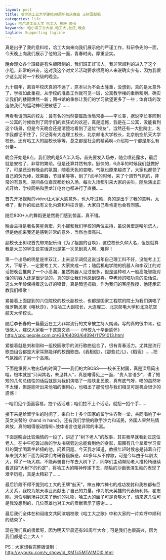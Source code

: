 ```yaml
---
layout: post
title: 哈尔滨工业大学建校90周年校庆晚会 王树国献唱
categories: life
tags: 哈尔滨工业大学 哈工大 校庆 晚会
keywords: 哈尔滨工业大学,哈工大,校庆,晚会
tagline: Supporting tagline
---
```

真是出乎了我的意料哇，哈工大向来向我们展示他的严谨工作，科研争先的一面，今天晚上向我们展示了他的另一面，青春时尚，厚重坚实。

晚会观众各个班级是有名额限制的，我们班正好10人，我非常顺利的进入了这个小组，非常的兴奋，这对我这个对文艺活动要求很高的人来说确实少有，因为我很少这么期待一个校级的晚会。

九十周年，离百年校庆真的不远了，原本以为不会太隆重，没想到，真的是太意外了，学校如此重视，从学校的准备工作就可见一斑，公寓教学楼的重新粉刷，确实让我们的楼房焕然一新；图书馆的重修让我们的学习欲望更多了一些；体育场的改造使我们的运动神经更敏感了......

再看看请回来的校友：最有名的当然要属政治局常委——李长春，据说李长春回到一公寓的时候收到了同学们的疯狂式的欢迎，真是遗憾，我是在二公寓，没能看到这个场景，但是今天晚会还是清楚地看到了这位"校友"。当然还有一大批院士，名字我都记不住了，只记得有大连理工校长，北京邮电大学校长，北京航空航天大学校长，还有哈工大的副校长等等，总之都是社会的精英啊~介绍每一个都是那么有分量~

晚会开始是8点，我们院的是5点半入场，首先要发入场券，随会喷花露水，最后就是安检了，非常的繁琐，但是还算井然有序，挺快的，6点半的时候我们就做好了，可是还没有晚会的氛围，随着天色的变暗，气氛也原来越浓了，大家也都领了自己的荧光棒，效果器，节目单等等，到了7点半的时候，来了个调节气氛的，非常的有意思，期间各位嘉宾都纷纷入场，每次入场都引来大家的尖叫，随后演出正式开始，学校网络和黑龙江电台也都进行了直播......

首先开场视频的video让大家大感意外，也大呼过瘾，真的是出乎了我的意料，太棒了，制作的如此有文化内涵和科技含量，大家自己看肯定也会有同感。

随后800+人的舞蹈更是然我们感到惊喜，真不错。

晚会主持是著名笑星黄宏，刘小娜和我们学校的两位主持，虽说黄宏是哈尔滨人，但是他能来我还是感到非常的意外，当然也很高兴。

副校长王树权首先带来配乐诗《为了祖国的召唤》，这位校长久仰大名，但是就算我是大三的学生说实话这也是第一次见到真人啊，难得！

第一个出场的明星是李双江，上来显示调侃这说当年自己理工科不好，没能考上工大，下辈子，一定要考工大，大家笑成一片；随后机电学院的机器人和李双江的对话把晚会推向了一个小高潮，虽然机器人见过很多，但是这种和人一般高能智能对话的机器人还是很少见的，真的是让我们也感到惊喜。李老师的唱功真的没话说，这么大年龄保持着这么好的嗓音，真是暗竖拇指，作为我们的客座教授，他还承诺教我们唱歌！

紧接着上面提到的六位院校的校长副校长，也都是国家工程院的院士为我们演唱了俄罗斯民歌《喀秋莎》，3位哈工大副校长，大连理工、北京邮电大学和北京航空航天大学校长。

随后李长春的一篇最近在工大非常流行的文章被主持人朗诵，写的真的很中肯，也很感人，建议大家看一下这篇文章——《母校九十华诞感怀》http://cpc.people.com.cn/GB/64093/64094/11791013.html

紧接着就是刘和刚和一组校园歌手的流行歌曲组合了，很有青春活力。尤其是流行歌曲组合都是大家耳熟能详的校园歌曲，《我相信》，《那些花儿》，《稻香》......把气氛推向了另一个高潮。

下面是重要人物出场的时间了——我们的大BOSS——校长王树国，真是深居简出哇，根本就是"只闻其名，未见其人"，真是难得见上一面，"贵人言语少"，讲了短短的几句总结性的话后就是为我们演唱了一段陕北民歌，真有底气呀，唱的虽然听不太懂，但是能听出来他唱的很用心，也唱出了那份想与我们相见可是机会很少的遗憾！

--咱们见个面面容易，拉个话话难；咱们拉不上个话话，就招一招个手......

接下来是给留学生的时间了，来自七十多个国家的留学生齐聚一堂，共同唱响了中英文交替的《hand in hand》，还有我们学院的歌手沙力和诺民，外国人果然热情奔放，真的唱得很动情啊~肢体语言也是非常的丰富。

下面是晚会比较煽情的一段了，讲述了"树下老人"的故事，其实我早就看到过这位老人，在中午吃饭过后的学友书店旁边总能看到他的身影，周围有几个拿着学习资料的同学围着坐轮椅的他，问着问题。今天我才知道，教授年轻时候总是骑着自行车来到大树下面为同学们考研答疑解惑，40多年从不停歇，可是今年由于年龄太大，得了一场大病，不能再骑自行车去大树下了，同学们主动帮助老人推轮椅继续着这段"大树下的约定"，将哈工大的精神传递下去，随后的沙画表演生动的表现了艰辛历程，真是太精彩了......

最后阶段不得不提到哈工大的王牌"航天"，神五神六神七的成功发射和我校都有巨大关系，我校为航天事业贡献出了自己的力量，作为航天英雄的代表杨利伟，翟志刚，刘伯明到场并送来了他们的礼物，哈工大的面子可是真够大了，请来这几位可是我没想到的，几位英雄也对工大的贡献表示了感谢......

最后我们全体在和阎维文共同演唱校歌《哈工大之歌》中和大家的一片欢呼中顺利的结束了~

现在我们真的很累呀，因为明天早晨还有90周年大会；可是我们也很高兴，因为我们都是哈工大人！

PS：大家想看完整版请到：http://v.youku.com/v_show/id_XMTc5MTA1MDI0.html
